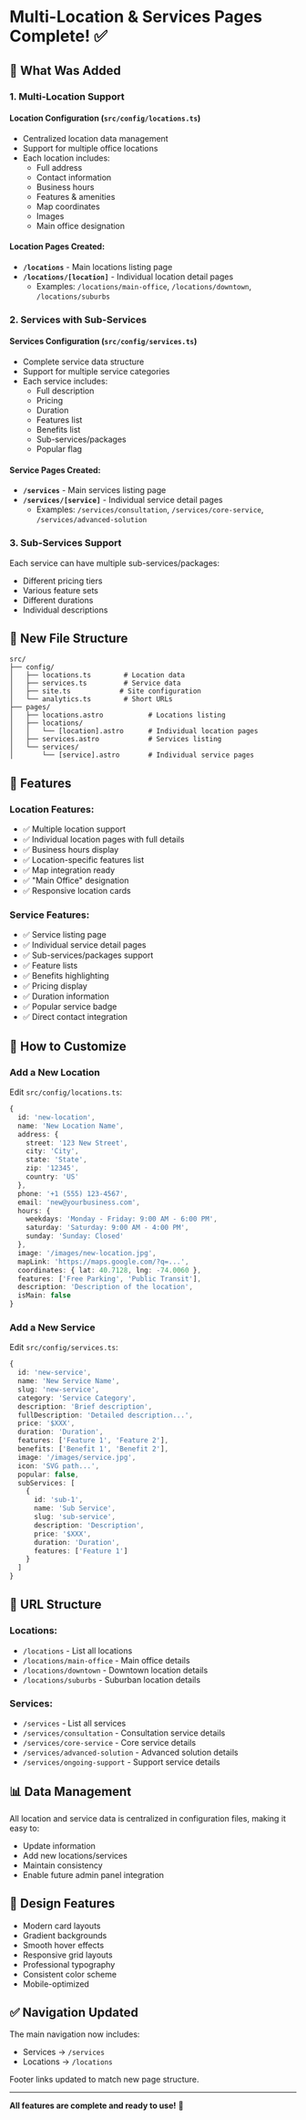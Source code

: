 # Multi-Location & Services Pages Complete! ✅

## 🎉 What Was Added

### 1. **Multi-Location Support**

#### Location Configuration (`src/config/locations.ts`)
- Centralized location data management
- Support for multiple office locations
- Each location includes:
  - Full address
  - Contact information
  - Business hours
  - Features & amenities
  - Map coordinates
  - Images
  - Main office designation

#### Location Pages Created:
- **`/locations`** - Main locations listing page
- **`/locations/[location]`** - Individual location detail pages
  - Examples: `/locations/main-office`, `/locations/downtown`, `/locations/suburbs`

### 2. **Services with Sub-Services**

#### Services Configuration (`src/config/services.ts`)
- Complete service data structure
- Support for multiple service categories
- Each service includes:
  - Full description
  - Pricing
  - Duration
  - Features list
  - Benefits list
  - Sub-services/packages
  - Popular flag

#### Service Pages Created:
- **`/services`** - Main services listing page
- **`/services/[service]`** - Individual service detail pages
  - Examples: `/services/consultation`, `/services/core-service`, `/services/advanced-solution`

### 3. **Sub-Services Support**
Each service can have multiple sub-services/packages:
- Different pricing tiers
- Various feature sets
- Different durations
- Individual descriptions

## 📁 New File Structure

```
src/
├── config/
│   ├── locations.ts        # Location data
│   ├── services.ts         # Service data
│   ├── site.ts            # Site configuration
│   └── analytics.ts        # Short URLs
├── pages/
│   ├── locations.astro           # Locations listing
│   ├── locations/
│   │   └── [location].astro      # Individual location pages
│   ├── services.astro            # Services listing
│   └── services/
│       └── [service].astro       # Individual service pages
```

## 🎯 Features

### Location Features:
- ✅ Multiple location support
- ✅ Individual location pages with full details
- ✅ Business hours display
- ✅ Location-specific features list
- ✅ Map integration ready
- ✅ "Main Office" designation
- ✅ Responsive location cards

### Service Features:
- ✅ Service listing page
- ✅ Individual service detail pages
- ✅ Sub-services/packages support
- ✅ Feature lists
- ✅ Benefits highlighting
- ✅ Pricing display
- ✅ Duration information
- ✅ Popular service badge
- ✅ Direct contact integration

## 🔧 How to Customize

### Add a New Location

Edit `src/config/locations.ts`:

```typescript
{
  id: 'new-location',
  name: 'New Location Name',
  address: {
    street: '123 New Street',
    city: 'City',
    state: 'State',
    zip: '12345',
    country: 'US'
  },
  phone: '+1 (555) 123-4567',
  email: 'new@yourbusiness.com',
  hours: {
    weekdays: 'Monday - Friday: 9:00 AM - 6:00 PM',
    saturday: 'Saturday: 9:00 AM - 4:00 PM',
    sunday: 'Sunday: Closed'
  },
  image: '/images/new-location.jpg',
  mapLink: 'https://maps.google.com/?q=...',
  coordinates: { lat: 40.7128, lng: -74.0060 },
  features: ['Free Parking', 'Public Transit'],
  description: 'Description of the location',
  isMain: false
}
```

### Add a New Service

Edit `src/config/services.ts`:

```typescript
{
  id: 'new-service',
  name: 'New Service Name',
  slug: 'new-service',
  category: 'Service Category',
  description: 'Brief description',
  fullDescription: 'Detailed description...',
  price: '$XXX',
  duration: 'Duration',
  features: ['Feature 1', 'Feature 2'],
  benefits: ['Benefit 1', 'Benefit 2'],
  image: '/images/service.jpg',
  icon: 'SVG path...',
  popular: false,
  subServices: [
    {
      id: 'sub-1',
      name: 'Sub Service',
      slug: 'sub-service',
      description: 'Description',
      price: '$XXX',
      duration: 'Duration',
      features: ['Feature 1']
    }
  ]
}
```

## 🚀 URL Structure

### Locations:
- `/locations` - List all locations
- `/locations/main-office` - Main office details
- `/locations/downtown` - Downtown location details
- `/locations/suburbs` - Suburban location details

### Services:
- `/services` - List all services
- `/services/consultation` - Consultation service details
- `/services/core-service` - Core service details
- `/services/advanced-solution` - Advanced solution details
- `/services/ongoing-support` - Support service details

## 📊 Data Management

All location and service data is centralized in configuration files, making it easy to:
- Update information
- Add new locations/services
- Maintain consistency
- Enable future admin panel integration

## 🎨 Design Features

- Modern card layouts
- Gradient backgrounds
- Smooth hover effects
- Responsive grid layouts
- Professional typography
- Consistent color scheme
- Mobile-optimized

## ✅ Navigation Updated

The main navigation now includes:
- Services → `/services`
- Locations → `/locations`

Footer links updated to match new page structure.

---

**All features are complete and ready to use!** 🎉

